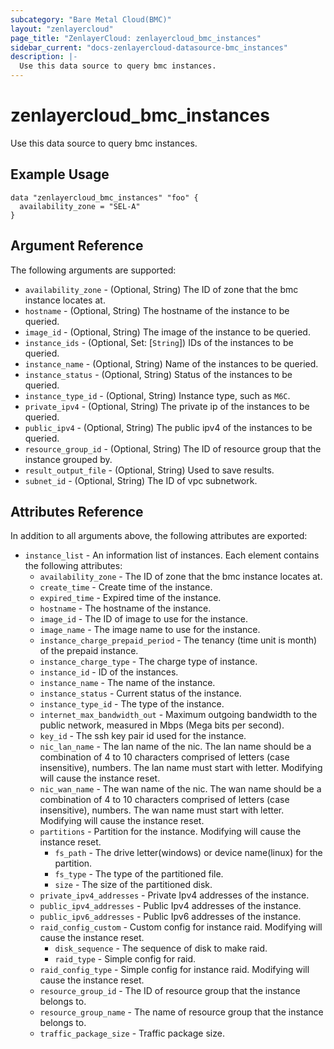 ```yaml
---
subcategory: "Bare Metal Cloud(BMC)"
layout: "zenlayercloud"
page_title: "ZenlayerCloud: zenlayercloud_bmc_instances"
sidebar_current: "docs-zenlayercloud-datasource-bmc_instances"
description: |-
  Use this data source to query bmc instances.
---
```


# zenlayercloud_bmc_instances

Use this data source to query bmc instances.

## Example Usage

```hcl
data "zenlayercloud_bmc_instances" "foo" {
  availability_zone = "SEL-A"
}
```

## Argument Reference

The following arguments are supported:

* `availability_zone` - (Optional, String) The ID of zone that the bmc instance locates at.
* `hostname` - (Optional, String) The hostname of the instance to be queried.
* `image_id` - (Optional, String) The image of the instance to be queried.
* `instance_ids` - (Optional, Set: [`String`]) IDs of the instances to be queried.
* `instance_name` - (Optional, String) Name of the instances to be queried.
* `instance_status` - (Optional, String) Status of the instances to be queried.
* `instance_type_id` - (Optional, String) Instance type, such as `M6C`.
* `private_ipv4` - (Optional, String) The private ip of the instances to be queried.
* `public_ipv4` - (Optional, String) The public ipv4 of the instances to be queried.
* `resource_group_id` - (Optional, String) The ID of resource group that the instance grouped by.
* `result_output_file` - (Optional, String) Used to save results.
* `subnet_id` - (Optional, String) The ID of vpc subnetwork.

## Attributes Reference

In addition to all arguments above, the following attributes are exported:

* `instance_list` - An information list of instances. Each element contains the following attributes:
   * `availability_zone` - The ID of zone that the bmc instance locates at.
   * `create_time` - Create time of the instance.
   * `expired_time` - Expired time of the instance.
   * `hostname` - The hostname of the instance.
   * `image_id` - The ID of image to use for the instance.
   * `image_name` - The image name to use for the instance.
   * `instance_charge_prepaid_period` - The tenancy (time unit is month) of the prepaid instance.
   * `instance_charge_type` - The charge type of instance.
   * `instance_id` - ID of the instances.
   * `instance_name` - The name of the instance.
   * `instance_status` - Current status of the instance.
   * `instance_type_id` - The type of the instance.
   * `internet_max_bandwidth_out` - Maximum outgoing bandwidth to the public network, measured in Mbps (Mega bits per second).
   * `key_id` - The ssh key pair id used for the instance.
   * `nic_lan_name` - The lan name of the nic. The lan name should be a combination of 4 to 10 characters comprised of letters (case insensitive), numbers. The lan name must start with letter. Modifying will cause the instance reset.
   * `nic_wan_name` - The wan name of the nic. The wan name should be a combination of 4 to 10 characters comprised of letters (case insensitive), numbers. The wan name must start with letter. Modifying will cause the instance reset.
   * `partitions` - Partition for the instance. Modifying will cause the instance reset.
      * `fs_path` - The drive letter(windows) or device name(linux) for the partition.
      * `fs_type` - The type of the partitioned file.
      * `size` - The size of the partitioned disk.
   * `private_ipv4_addresses` - Private Ipv4 addresses of the instance.
   * `public_ipv4_addresses` - Public Ipv4 addresses of the instance.
   * `public_ipv6_addresses` - Public Ipv6 addresses of the instance.
   * `raid_config_custom` - Custom config for instance raid. Modifying will cause the instance reset.
      * `disk_sequence` - The sequence of disk to make raid.
      * `raid_type` - Simple config for raid.
   * `raid_config_type` - Simple config for instance raid. Modifying will cause the instance reset.
   * `resource_group_id` - The ID of resource group that the instance belongs to.
   * `resource_group_name` - The name of resource group that the instance belongs to.
   * `traffic_package_size` - Traffic package size.


